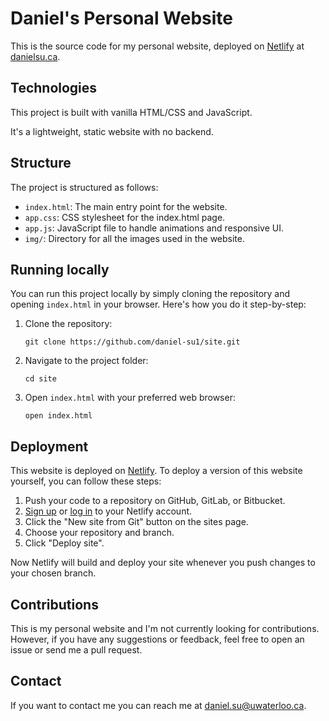 # Daniel's Personal Website

This is the source code for my personal website, deployed on [Netlify](https://www.netlify.com/) at [danielsu.ca](http://danielsu.ca).

## Technologies

This project is built with vanilla HTML/CSS and JavaScript.

It's a lightweight, static website with no backend.

## Structure

The project is structured as follows:

- `index.html`: The main entry point for the website.
- `app.css`: CSS stylesheet for the index.html page.
- `app.js`: JavaScript file to handle animations and responsive UI.
- `img/`: Directory for all the images used in the website.

## Running locally

You can run this project locally by simply cloning the repository and opening `index.html` in your browser. Here's how you do it step-by-step:

1. Clone the repository:
    ```
    git clone https://github.com/daniel-su1/site.git
    ```
2. Navigate to the project folder:
    ```
    cd site
    ```
3. Open `index.html` with your preferred web browser:
    ```
    open index.html
    ```

## Deployment

This website is deployed on [Netlify](https://www.netlify.com/). To deploy a version of this website yourself, you can follow these steps:

1. Push your code to a repository on GitHub, GitLab, or Bitbucket.
2. [Sign up](https://app.netlify.com/signup) or [log in](https://app.netlify.com/login) to your Netlify account.
3. Click the "New site from Git" button on the sites page.
4. Choose your repository and branch.
5. Click "Deploy site".

Now Netlify will build and deploy your site whenever you push changes to your chosen branch.

## Contributions

This is my personal website and I'm not currently looking for contributions. However, if you have any suggestions or feedback, feel free to open an issue or send me a pull request.

## Contact

If you want to contact me you can reach me at <daniel.su@uwaterloo.ca>.
